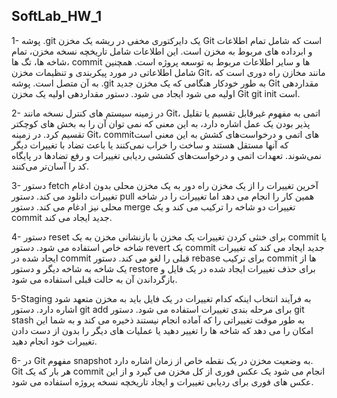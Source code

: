 ## SoftLab_HW_1
1- پوشه .git یک دایرکتوری مخفی در ریشه یک مخزن Git است که شامل تمام اطلاعات و ابرداده های مربوط به مخزن است. این اطلاعات شامل تاریخچه نسخه مخزن، تمام شاخه ها، تگ ها، commit ها و سایر اطلاعات مربوط به توسعه پروژه است. همچنین شامل اطلاعاتی در مورد پیکربندی و تنظیمات مخزن Git، مانند مخازن راه دوری است که به آن متصل است. پوشه .git به طور خودکار هنگامی که یک مخزن جدید Git مقداردهی اولیه می شود ایجاد می شود. دستور مقداردهی اولیه یک مخزن Git git init است.

2- در زمینه سیستم های کنترل نسخه مانند Git، اتمی به مفهوم غیرقابل تقسیم یا تقلیل پذیر بودن یک عمل اشاره دارد، به این معنی که نمی توان آن را به بخش های کوچکتر تقسیم کرد. در زمینه Git، commit‌های اتمی و درخواست‌های کشش به این معنی است که آنها مستقل هستند و ساخت را خراب نمی‌کنند یا باعث تضاد با تغییرات دیگر نمی‌شوند. تعهدات اتمی و درخواست‌های کششی ردیابی تغییرات و رفع تضادها در پایگاه کد را آسان‌تر می‌کنند.

3- دستور fetch آخرین تغییرات را از یک مخزن راه دور به یک مخزن محلی بدون ادغام تغییرات دانلود می کند. دستور pull همین کار را انجام می دهد اما تغییرات را در شاخه محلی نیز ادغام می کند. دستور merge تغییرات دو شاخه را ترکیب می کند و یک commit جدید ایجاد می کند.

4- دستور reset برای خنثی کردن تغییرات یک مخزن با بازنشانی مخزن به یک commit یا شاخه خاص استفاده می شود. دستور revert یک commit جدید ایجاد می کند که تغییرات ایجاد شده در commit قبلی را لغو می کند. دستور rebase برای ترکیب commit ها از یک شاخه به شاخه دیگر و دستور restore برای حذف تغییرات ایجاد شده در یک فایل و بازگرداندن آن به حالت قبلی استفاده می شود.

5-Staging به فرآیند انتخاب اینکه کدام تغییرات در یک فایل باید به مخزن متعهد شود اشاره دارد. دستور git add برای مرحله بندی تغییرات استفاده می شود. دستور git stash به طور موقت تغییراتی را که آماده انجام نیستند ذخیره می کند و به شما این امکان را می دهد که شاخه ها را تغییر دهید یا عملیات های دیگر را بدون از دست دادن تغییرات خود انجام دهید.


6- در Git مفهوم snapshot به وضعیت مخزن در یک نقطه خاص از زمان اشاره دارد. Git هر بار که یک commit انجام می شود یک عکس فوری از کل مخزن می گیرد و از این عکس های فوری برای ردیابی تغییرات و ایجاد تاریخچه نسخه پروژه استفاده می شود.
